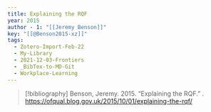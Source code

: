 ```yaml
---
title: Explaining the RQF
year: 2015
author - 1: "[[Jeremy Benson]]"
key: "[[@Benson2015-xz]]"
tags:
  - Zotero-Import-Feb-22
  - My-Library
  - 2021-12-03-Frontiers
  - _BibTex-to-MD-Git
  - Workplace-Learning
---
```


> [!bibliography]
> Benson, Jeremy. 2015. “Explaining the RQF.” . https://ofqual.blog.gov.uk/2015/10/01/explaining-the-rqf/